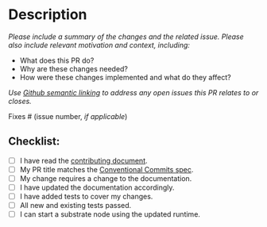 # Description

*Please include a summary of the changes and the related issue. Please also include relevant motivation and context,
including:*

- What does this PR do?
- Why are these changes needed?
- How were these changes implemented and what do they affect?

*Use [Github semantic linking](https://docs.github.com/en/issues/tracking-your-work-with-issues/linking-a-pull-request-to-an-issue#linking-a-pull-request-to-an-issue-using-a-keyword) to address any open issues this PR relates to or closes.*

Fixes # (issue number, *if applicable*)

## Checklist:
- [ ] I have read the [contributing document](../docs/docs/development/contributing.md).
- [ ] My PR title matches the [Conventional Commits spec](https://www.conventionalcommits.org/). 
- [ ] My change requires a change to the documentation.
- [ ] I have updated the documentation accordingly.
- [ ] I have added tests to cover my changes.
- [ ] All new and existing tests passed.
- [ ] I can start a substrate node using the updated runtime.

